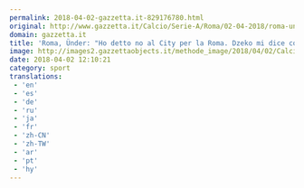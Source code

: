 ```yaml
---
permalink: 2018-04-02-gazzetta.it-829176780.html
original: http://www.gazzetta.it/Calcio/Serie-A/Roma/02-04-2018/roma-under-ho-detto-no-city-la-roma-dzeko-mi-dice-come-muovermi-260210594354.shtml
domain: gazzetta.it
title: 'Roma, Ünder: "Ho detto no al City per la Roma. Dzeko mi dice come muovermi"'
image: http://images2.gazzettaobjects.it/methode_image/2018/04/02/Calcio/Foto%20Calcio%20-%20Trattate/883de28b0f584cf29b0ad5ab9925486a_169_xl.jpg
date: 2018-04-02 12:10:21
category: sport
translations: 
 - 'en'
 - 'es'
 - 'de'
 - 'ru'
 - 'ja'
 - 'fr'
 - 'zh-CN'
 - 'zh-TW'
 - 'ar'
 - 'pt'
 - 'hy'
---
```


